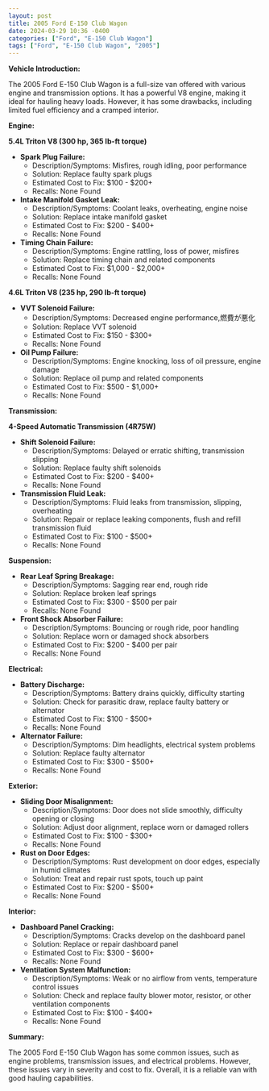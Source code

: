```yaml
---
layout: post
title: 2005 Ford E-150 Club Wagon
date: 2024-03-29 10:36 -0400
categories: ["Ford", "E-150 Club Wagon"]
tags: ["Ford", "E-150 Club Wagon", "2005"]
---
```

**Vehicle Introduction:**

The 2005 Ford E-150 Club Wagon is a full-size van offered with various engine and transmission options. It has a powerful V8 engine, making it ideal for hauling heavy loads. However, it has some drawbacks, including limited fuel efficiency and a cramped interior.

**Engine:**

**5.4L Triton V8 (300 hp, 365 lb-ft torque)**

* **Spark Plug Failure:**
    * Description/Symptoms: Misfires, rough idling, poor performance
    * Solution: Replace faulty spark plugs
    * Estimated Cost to Fix: $100 - $200+
    * Recalls: None Found
* **Intake Manifold Gasket Leak:**
    * Description/Symptoms: Coolant leaks, overheating, engine noise
    * Solution: Replace intake manifold gasket
    * Estimated Cost to Fix: $200 - $400+
    * Recalls: None Found
* **Timing Chain Failure:**
    * Description/Symptoms: Engine rattling, loss of power, misfires
    * Solution: Replace timing chain and related components
    * Estimated Cost to Fix: $1,000 - $2,000+
    * Recalls: None Found

**4.6L Triton V8 (235 hp, 290 lb-ft torque)**

* **VVT Solenoid Failure:**
    * Description/Symptoms: Decreased engine performance,燃費が悪化
    * Solution: Replace VVT solenoid
    * Estimated Cost to Fix: $150 - $300+
    * Recalls: None Found
* **Oil Pump Failure:**
    * Description/Symptoms: Engine knocking, loss of oil pressure, engine damage
    * Solution: Replace oil pump and related components
    * Estimated Cost to Fix: $500 - $1,000+
    * Recalls: None Found

**Transmission:**

**4-Speed Automatic Transmission (4R75W)**

* **Shift Solenoid Failure:**
    * Description/Symptoms: Delayed or erratic shifting, transmission slipping
    * Solution: Replace faulty shift solenoids
    * Estimated Cost to Fix: $200 - $400+
    * Recalls: None Found
* **Transmission Fluid Leak:**
    * Description/Symptoms: Fluid leaks from transmission, slipping, overheating
    * Solution: Repair or replace leaking components, flush and refill transmission fluid
    * Estimated Cost to Fix: $100 - $500+
    * Recalls: None Found

**Suspension:**

* **Rear Leaf Spring Breakage:**
    * Description/Symptoms: Sagging rear end, rough ride
    * Solution: Replace broken leaf springs
    * Estimated Cost to Fix: $300 - $500 per pair
    * Recalls: None Found
* **Front Shock Absorber Failure:**
    * Description/Symptoms: Bouncing or rough ride, poor handling
    * Solution: Replace worn or damaged shock absorbers
    * Estimated Cost to Fix: $200 - $400 per pair
    * Recalls: None Found

**Electrical:**

* **Battery Discharge:**
    * Description/Symptoms: Battery drains quickly, difficulty starting
    * Solution: Check for parasitic draw, replace faulty battery or alternator
    * Estimated Cost to Fix: $100 - $500+
    * Recalls: None Found
* **Alternator Failure:**
    * Description/Symptoms: Dim headlights, electrical system problems
    * Solution: Replace faulty alternator
    * Estimated Cost to Fix: $300 - $500+
    * Recalls: None Found

**Exterior:**

* **Sliding Door Misalignment:**
    * Description/Symptoms: Door does not slide smoothly, difficulty opening or closing
    * Solution: Adjust door alignment, replace worn or damaged rollers
    * Estimated Cost to Fix: $100 - $300+
    * Recalls: None Found
* **Rust on Door Edges:**
    * Description/Symptoms: Rust development on door edges, especially in humid climates
    * Solution: Treat and repair rust spots, touch up paint
    * Estimated Cost to Fix: $200 - $500+
    * Recalls: None Found

**Interior:**

* **Dashboard Panel Cracking:**
    * Description/Symptoms: Cracks develop on the dashboard panel
    * Solution: Replace or repair dashboard panel
    * Estimated Cost to Fix: $300 - $600+
    * Recalls: None Found
* **Ventilation System Malfunction:**
    * Description/Symptoms: Weak or no airflow from vents, temperature control issues
    * Solution: Check and replace faulty blower motor, resistor, or other ventilation components
    * Estimated Cost to Fix: $100 - $400+
    * Recalls: None Found

**Summary:**

The 2005 Ford E-150 Club Wagon has some common issues, such as engine problems, transmission issues, and electrical problems. However, these issues vary in severity and cost to fix. Overall, it is a reliable van with good hauling capabilities.
